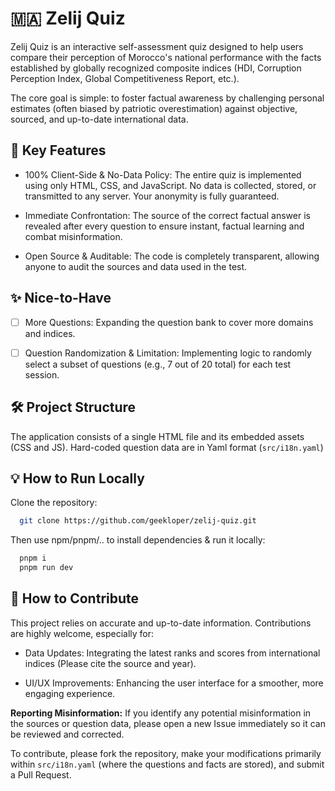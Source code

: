 # 🇲🇦 Zelij Quiz

Zelij Quiz is an interactive self-assessment quiz designed to help users compare their perception of Morocco's national performance with the facts established by globally recognized composite indices (HDI, Corruption Perception Index, Global Competitiveness Report, etc.).

The core goal is simple: to foster factual awareness by challenging personal estimates (often biased by patriotic overestimation) against objective, sourced, and up-to-date international data.

## 🚀 Key Features

- 100% Client-Side & No-Data Policy: The entire quiz is implemented using only HTML, CSS, and JavaScript. No data is collected, stored, or transmitted to any server. Your anonymity is fully guaranteed.

- Immediate Confrontation: The source of the correct factual answer is revealed after every question to ensure instant, factual learning and combat misinformation.

- Open Source & Auditable: The code is completely transparent, allowing anyone to audit the sources and data used in the test.

## ✨ Nice-to-Have

- [ ] More Questions: Expanding the question bank to cover more domains and indices.

- [ ] Question Randomization & Limitation: Implementing logic to randomly select a subset of questions (e.g., 7 out of 20 total) for each test session.

## 🛠 Project Structure

The application consists of a single HTML file and its embedded assets (CSS and JS). Hard-coded question data are in Yaml format (`src/i18n.yaml`)

## 💡 How to Run Locally

Clone the repository:

```bash
  git clone https://github.com/geekloper/zelij-quiz.git
```

Then use npm/pnpm/.. to install dependencies & run it locally:

```bash
  pnpm i
  pnpm run dev
```

## 🤝 How to Contribute

This project relies on accurate and up-to-date information. Contributions are highly welcome, especially for:

- Data Updates: Integrating the latest ranks and scores from international indices (Please cite the source and year).

- UI/UX Improvements: Enhancing the user interface for a smoother, more engaging experience.

**Reporting Misinformation:** If you identify any potential misinformation in the sources or question data, please open a new Issue immediately so it can be reviewed and corrected.

To contribute, please fork the repository, make your modifications primarily within `src/i18n.yaml` (where the questions and facts are stored), and submit a Pull Request.

